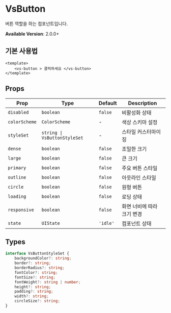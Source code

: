 # VsButton

버튼 역할을 하는 컴포넌트입니다.

**Available Version**: 2.0.0+

## 기본 사용법

<!-- 컴포넌트 이미지 -->

```vue
<template>
    <vs-button > 클릭하세요 </vs-button>
</template>
```

## Props

| Prop          | Type                         | Default  | Description                |
| ------------- | ---------------------------- | -------- | -------------------------- |
| `disabled`    | `boolean`                    | `false`  | 비활성화 상태              |
| `colorScheme` | `ColorScheme`                | -        | 색상 스키마 설정           |
| `styleSet`    | `string \| VsButtonStyleSet` | -        | 스타일 커스터마이징        |
| `dense`       | `boolean`                    | `false`  | 조밀한 크기                |
| `large`       | `boolean`                    | `false`  | 큰 크기                    |
| `primary`     | `boolean`                    | `false`  | 주요 버튼 스타일           |
| `outline`     | `boolean`                    | `false`  | 아웃라인 스타일            |
| `circle`      | `boolean`                    | `false`  | 원형 버튼                  |
| `loading`     | `boolean`                    | `false`  | 로딩 상태                  |
| `responsive`  | `boolean`                    | `false`  | 화면 너비에 따라 크기 변경 |
| `state`       | `UIState`                    | `'idle'` | 컴포넌트 상태              |

## Types

```typescript
interface VsButtonStyleSet {
    backgroundColor?: string;
    border?: string;
    borderRadius?: string;
    fontColor?: string;
    fontSize?: string;
    fontWeight?: string | number;
    height?: string;
    padding?: string;
    width?: string;
    circleSize?: string;
}
```

<!--
## 예시
### 기본

```vue
<template>
    <vs-button > 기본 버튼 </vs-button>
    <vs-button disabled> disabled </vs-button>
</template>
```

### 색상 스키마

```vue

<template>
    <vs-button color-scheme="none" > none </vs-button>
    <vs-button color-scheme="gray" > gray </vs-button>
    <vs-button color-scheme="red" > red </vs-button>
    <vs-button color-scheme="orange" > orange </vs-button>
    <vs-button color-scheme="yellow" > yellow </vs-button>
    <vs-button color-scheme="yellow-green" > yellow-green </vs-button>
    <vs-button color-scheme="green" > green </vs-button>
    <vs-button color-scheme="teal" > teal </vs-button>
    <vs-button color-scheme="light-blue" > light-blue </vs-button>
    <vs-button color-scheme="blue" > blue </vs-button>
    <vs-button color-scheme="indigo" > indigo </vs-button>
    <vs-button color-scheme="purple" > purple </vs-button>
    <vs-button color-scheme="pink" > pink </vs-button>
    <vs-button color-scheme="brown" > brown </vs-button>
</template>
```

### 커스텀 스타일

```vue
<template>
    <vs-button :style-set="{
            backgroundColor: '#007bff',
            border: '2px solid #0056b3',
            borderRadius: '8px',
            fontColor: '#ffffff',
            fontSize: '16px',
            fontWeight: 'bold',
            padding: '12px 24px',
            width: '200px',
        }"
    >
    custom
    </vs-button>
</template>
```

### 크기

```vue
<template>
    <vs-button dense > 작은 버튼 </vs-button>
    <vs-button > 기본 크기 </vs-button>
    <vs-button large > 큰 버튼 </vs-button>
</template>
```

### 프리셋 스타일

```vue
<template>
    <vs-button primary > primary </vs-button>
    <vs-button outline > outline </vs-button>
    <vs-button circle > circle </vs-button>
    <vs-button loading > loading </vs-button>
</template>
```

### 반응형 버튼

```vue
<template>
    <vs-button responsive > 반응형 버튼 </vs-button>
</template>
```

### 상태별 사용

```vue
<template>
    <vs-button state="idle"> idle </vs-button>
    <vs-button state="success"> success </vs-button>
    <vs-button state="info"> info </vs-button>
    <vs-button state="error"> error </vs-button>
    <vs-button state="warning"> warning </vs-button>
    <vs-button state="selected"> selected </vs-button>
</template>
``` -->
